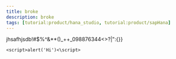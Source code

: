 ```yaml
---
title: broke
description: broke
tags: [tutorial:product/hana_studio, tutorial:product/sapHana]
---
```


jhsafhjsdb!#$%^&**()_++_098876344<>?|":{}}

``` 
<script>alert('Hi')<\script> 
```

